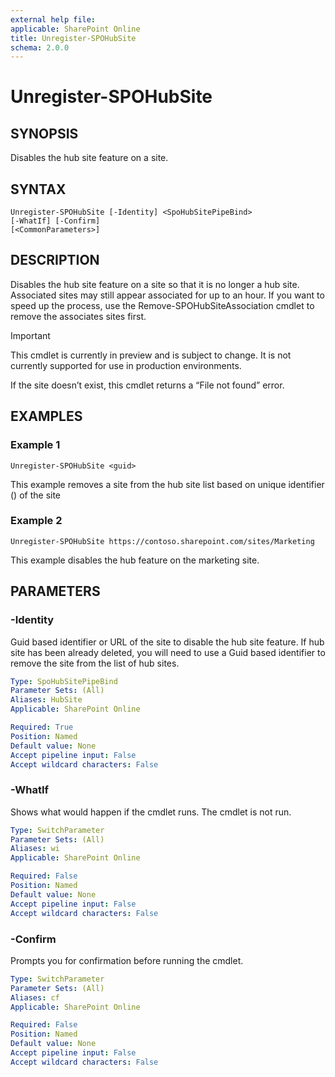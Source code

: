 ```yaml
---
external help file: 
applicable: SharePoint Online
title: Unregister-SPOHubSite
schema: 2.0.0
---
```


# Unregister-SPOHubSite

## SYNOPSIS
Disables the hub site feature on a site.

## SYNTAX

```
Unregister-SPOHubSite [-Identity] <SpoHubSitePipeBind>
[-WhatIf] [-Confirm]
[<CommonParameters>]
```

## DESCRIPTION
Disables the hub site feature on a site so that it is no longer a hub site. Associated sites may still appear associated for up to an hour. If you want to speed up the process, use the Remove-SPOHubSiteAssociation cmdlet to remove the associates sites first.

> [!IMPORTANT]
> This cmdlet is currently in preview and is subject to change. It is not currently supported for use in production environments.

If the site doesn’t exist, this cmdlet returns a “File not found” error.

## EXAMPLES

### Example 1

```
Unregister-SPOHubSite <guid>
```

This example removes a site from the hub site list based on unique identifier (<guid>) of the site

### Example 2

```
Unregister-SPOHubSite https://contoso.sharepoint.com/sites/Marketing
```

This example disables the hub feature on the marketing site.

## PARAMETERS

### -Identity

Guid based identifier or URL of the site to disable the hub site feature. If hub site has been already deleted, you will need to use a Guid based identifier to remove the site from the list of hub sites.

```yaml
Type: SpoHubSitePipeBind
Parameter Sets: (All)
Aliases: HubSite
Applicable: SharePoint Online

Required: True
Position: Named
Default value: None
Accept pipeline input: False
Accept wildcard characters: False
```

### -WhatIf

Shows what would happen if the cmdlet runs. The cmdlet is not run.

```yaml
Type: SwitchParameter
Parameter Sets: (All)
Aliases: wi
Applicable: SharePoint Online

Required: False
Position: Named
Default value: None
Accept pipeline input: False
Accept wildcard characters: False
```

### -Confirm

Prompts you for confirmation before running the cmdlet.

```yaml
Type: SwitchParameter
Parameter Sets: (All)
Aliases: cf
Applicable: SharePoint Online

Required: False
Position: Named
Default value: None
Accept pipeline input: False
Accept wildcard characters: False
```
